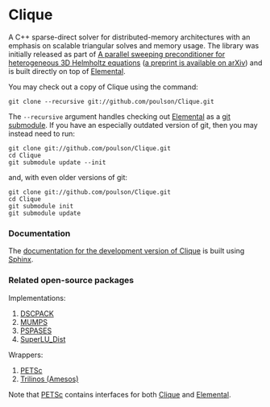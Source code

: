 # Clique

A C++ sparse-direct solver for distributed-memory architectures with an 
emphasis on scalable triangular solves and memory usage.
The library was initially released as part of 
[A parallel sweeping preconditioner for heterogeneous 3D Helmholtz equations](http://epubs.siam.org/doi/abs/10.1137/120871985) ([a preprint is available on arXiv](http://arxiv.org/abs/1204.0111)) and is built directly on top of 
[Elemental](http://github.com/poulson/Elemental).

You may check out a copy of Clique using the command:

    git clone --recursive git://github.com/poulson/Clique.git

The ``--recursive`` argument handles checking out [Elemental](http://github.com/poulson/Elemental) as a [git submodule](http://git-scm.com/book/en/Git-Tools-Submodules). If you have an especially outdated version of git, then you may 
instead need to run:

    git clone git://github.com/poulson/Clique.git
    cd Clique
    git submodule update --init

and, with even older versions of git:

    git clone git://github.com/poulson/Clique.git
    cd Clique
    git submodule init
    git submodule update

### Documentation

The [documentation for the development version of Clique](http://poulson.github.com/Clique) is built using [Sphinx](http://sphinx.pocoo.org).

### Related open-source packages

Implementations:

1. [DSCPACK](http://www.cse.psu.edu/~raghavan/Dscpack/)
2. [MUMPS](http://graal.ens-lyon.fr/MUMPS/)
3. [PSPASES](http://www-users.cs.umn.edu/~mjoshi/pspases/)
4. [SuperLU_Dist](http://crd-legacy.lbl.gov/~xiaoye/SuperLU/)

Wrappers:

1. [PETSc](https://www.mcs.anl.gov/petsc/)
2. [Trilinos (Amesos)](http://trilinos.sandia.gov/packages/amesos/)

Note that [PETSc](https://www.mcs.anl.gov/petsc/) contains interfaces for both 
[Clique](http://github.com/poulson/Clique.git) and 
[Elemental](http://github.com/poulson/Elemental.git).
